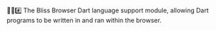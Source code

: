 🌳️🌐️#️⃣️ The Bliss Browser Dart language support module, allowing Dart programs to be written in and ran within the browser.
